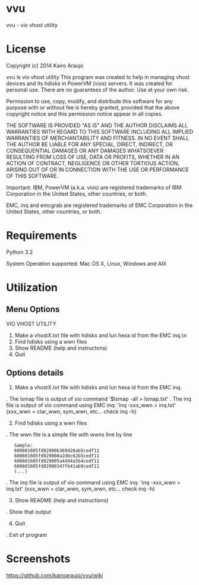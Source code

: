 vvu
===

vvu - vio vhost utility

License
=======
Copyright (c) 2014 Kairo Araujo

vvu is vio vhost utility
This program was created to help in managing vhost devices and its hdisks
in PowerVM (vios) servers. It was created for personal use. There are no
guarantees of the author. Use at your own risk.

Permission to use, copy, modify, and distribute this software for any
purpose with or without fee is hereby granted, provided that the above
copyright notice and this permission notice appear in all copies.

THE SOFTWARE IS PROVIDED "AS IS" AND THE AUTHOR DISCLAIMS ALL WARRANTIES
WITH REGARD TO THIS SOFTWARE INCLUDING ALL IMPLIED WARRANTIES OF
MERCHANTABILITY AND FITNESS. IN NO EVENT SHALL THE AUTHOR BE LIABLE FOR
ANY SPECIAL, DIRECT, INDIRECT, OR CONSEQUENTIAL DAMAGES OR ANY DAMAGES
WHATSOEVER RESULTING FROM LOSS OF USE, DATA OR PROFITS, WHETHER IN AN
ACTION OF CONTRACT, NEGLIGENCE OR OTHER TORTIOUS ACTION, ARISING OUT OF
OR IN CONNECTION WITH THE USE OR PERFORMANCE OF THIS SOFTWARE.

Important:
IBM, PowerVM (a.k.a. vios) are registered trademarks of IBM Corporation in
the United States, other countries, or both.

EMC, inq and emcgrab are registered trademarks of EMC Corporation in the
United States, other countries, or both.

Requirements
============

Python 3.2

System Operation supported: Mac OS X, Linux, Windows and AIX

Utilization
===========

## Menu Options 

VIO VHOST UTILITY

1. Make a vhostX.txt file with hdisks and lun hexa id from the EMC inq.\n
2. Find hdisks using a wwn files
3. Show README (help and instructons)
4. Quit

## Options details 

1.  Make a vhostX.txt file with hdisks and lun hexa id from the EMC inq.

. The lsmap file is output of vio command  '$lsmap -all > lsmap.txt'
. The inq file is output of vio command using EMC inq: 'inq -xxx_wwn > inq.txt'
  (xxx_wwn = clar_wwn, sym_wwn, etc... check inq -h)


2. Find hdisks using a wwn files

. The wwn file is a simple file with wwns line by line

       Sample:
       600601605fd02900b369420ab5cedf11
       600601605fd029008a2dbc62b5cedf11
       600601605fd029005a4d44a5b4cedf11
       600601605fd02900347fb41ab9cedf11
       (...)

. The inq file is output of vio command using EMC inq: 'inq -xxx_wwn > inq.txt'
  (xxx_wwn = clar_wwn, sym_wwn, etc... check inq -h)
  
3. Show README (help and instructions)
 
 . Show that output
 
4. Quit

 . Exit of program
       
Screenshots
===========

https://github.com/kairoaraujo/vvu/wiki

